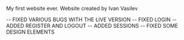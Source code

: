 My first website ever.
Website created by Ivan Vasilev 

-- FIXED VARIOUS BUGS WITH THE LIVE VERSION
-- FIXED LOGIN
-- ADDED REGISTER AND LOGOUT
-- ADDED SESSIONS
-- FIXED SOME DESIGN ELEMENTS